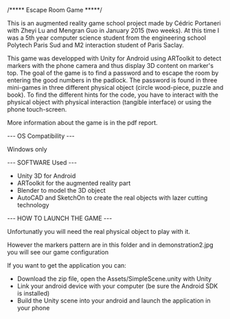 /***** Escape Room Game *****/

This is an augmented reality game school project made by Cédric Portaneri with Zheyi Lu and Mengran Guo in January 2015 (two weeks). 
At this time I was a 5th year computer science student from the engineering school Polytech Paris Sud and M2 interaction student of Paris Saclay.

This game was developped with Unity for Android using ARToolkit to detect markers with the phone camera and thus display 3D content on marker's top.
The goal of the game is to find a password and to escape the room by entering the good numbers in the padlock.
The password is found in three mini-games in three different physical object (circle wood-piece, puzzle and book). To find the different hints for the code,
you have to interact with the physical object with physical interaction (tangible interface) or using the phone touch-screen.

More information about the game is in the pdf report.

--- OS Compatibility ---

Windows only

--- SOFTWARE Used ---

- Unity 3D for Android
- ARToolkit for the augmented reality part
- Blender to model the 3D object
- AutoCAD and SketchOn to create the real objects with lazer cutting technology

--- HOW TO LAUNCH THE GAME ---

Unfortunatly you will need the real physical object to play with it. 

However the markers pattern are in this folder and in demonstration2.jpg you will see our game configuration 

If you want to get the application you can:

- Download the zip file, open the Assets/SimpleScene.unity with Unity
- Link your android device with your computer (be sure the Android SDK is installed)
- Build the Unity scene into your android and launch the application in your phone

